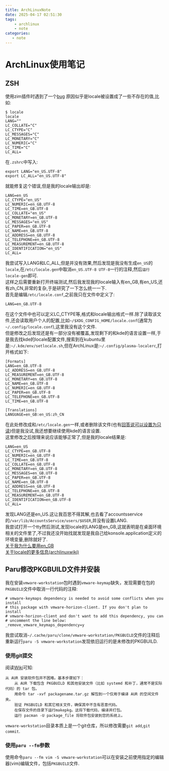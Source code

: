 ```yaml
---
title: ArchLinuxNote
date: 2025-04-17 02:51:30
tags:
    - archlinux
    - note
categories:
   - note
---
```

# ArchLinux使用笔记
## ZSH
使用zim插件时遇到了一个[bug](https://github.com/starship/starship/issues/4669)
原因似乎是locale被设置成了一些不存在的值,比如:
```
$ locale
locale
LANG=""
LC_COLLATE="C"
LC_CTYPE="C"
LC_MESSAGES="C"
LC_MONETARY="C"
LC_NUMERIC="C"
LC_TIME="C"
LC_ALL=
```
在`.zshrc`中写入:
```
export LANG="en_US.UTF-8"
export LC_ALL="en_US.UTF-8"
```
就能修复这个错误,但是我的locale输出却是:
```
LANG=en_US
LC_CTYPE="en_US"
LC_NUMERIC=en_GB.UTF-8
LC_TIME=en_GB.UTF-8
LC_COLLATE="en_US"
LC_MONETARY=en_GB.UTF-8
LC_MESSAGES="en_US"
LC_PAPER=en_GB.UTF-8
LC_NAME=en_GB.UTF-8
LC_ADDRESS=en_GB.UTF-8
LC_TELEPHONE=en_GB.UTF-8
LC_MEASUREMENT=en_GB.UTF-8
LC_IDENTIFICATION="en_US"
LC_ALL=
```
我尝试写入LANG和LC_ALL,但是并没有效果,然后发现是我没有生成`en_US`的`locale`,在`/etc/locale.gen`中取消`en_US.UTF-8 UTF-8`一行的注释,然后`运行locale-gen`即可.  
这样之后需要重新打开终端测试,然后我发现我的locale输入有en_GB,有en_US,还有zh_CN,非常的复杂,于是研究了一下怎么统一一下.  
首先是编辑`/etc/locale.conf`,之前我只在文件中定义了:
```
LANG=en_GB.UTF-8
```
在这个文件中也可以定义LC_CTYPE等,格式和locale输出格式一样.除了读取该文件,还会读取用户个人的配置,比如`~/$XDG_CONFIG_HOME/locale.conf`(通常为`~/.config/locale.conf`),这里我没有这个文件.  
但是修改之后发现还是有一部分没有被覆盖,发现剩下的和kde的语言设置一样,于是我去找kde的locale配置文件,搜索到在kubuntu里是:`~/.kde/env/setlocale.sh`,但在ArchLinux是:`~/.config/plasma-localerc`,打开格式如下:
```
[Formats]
LANG=en_GB.UTF-8
LC_ADDRESS=en_GB.UTF-8
LC_MEASUREMENT=en_GB.UTF-8
LC_MONETARY=en_GB.UTF-8
LC_NAME=en_GB.UTF-8
LC_NUMERIC=en_GB.UTF-8
LC_PAPER=en_GB.UTF-8
LC_TELEPHONE=en_GB.UTF-8
LC_TIME=en_GB.UTF-8

[Translations]
LANGUAGE=en_GB:en_US:zh_CN
```
在此处修改成和`/etc/locale.gen`一样,或者删除该文件(也有[回答说可以设置为只读](https://askubuntu.com/questions/635117/what-is-the-thing-in-kde-that-override-my-locale-settings))但是我没试,我还想要继续使用kde的语言设置.  
这里修改之后按理来说应该能够正常了,但是我的locale结果是:
```
LANG=en_US
LC_CTYPE=en_GB.UTF-8
LC_NUMERIC=en_GB.UTF-8
LC_TIME=en_GB.UTF-8
LC_COLLATE=en_GB.UTF-8
LC_MONETARY=en_GB.UTF-8
LC_MESSAGES=en_GB.UTF-8
LC_PAPER=en_GB.UTF-8
LC_NAME=en_GB.UTF-8
LC_ADDRESS=en_GB.UTF-8
LC_TELEPHONE=en_GB.UTF-8
LC_MEASUREMENT=en_GB.UTF-8
LC_IDENTIFICATION=en_GB.UTF-8
LC_ALL=
```
发现LANG还是en_US.这让我百思不得其解,也去看了accountsservice的`/var/lib/AccountsService/users/$USER`,并没有设置LANG.  
我尝试打开一个tty然后测试,发现locale的LANG是en_GB,这就表明是在桌面环境相关的文件里了,不过我还没开始找就发现是我自己给konsole.application定义的环境变量,删除就好了.  
[关于我为什么要用en_GB](https://wiki.archlinuxcn.org/wiki/%E5%AE%89%E8%A3%85%E6%8C%87%E5%8D%97#%E5%8C%BA%E5%9F%9F%E5%92%8C%E6%9C%AC%E5%9C%B0%E5%8C%96%E8%AE%BE%E7%BD%AE)  
[关于locale的更多信息(archlinuxwiki)](https://wiki.archlinuxcn.org/wiki/Locale)

## Paru修改PKGBUILD文件并安装
我在安装`vmware-workstation`包时遇到`vmware-keymap`缺失，发现需要在包的`PKGBUILD`文件中取消一行代码的注释:
```
# vmware-keymaps dependency is needed to avoid some conflicts when you install
# this package with vmware-horizon-client. If you don't plan to install
# vmware-horizon-client and don't want to add this dependency, you can
# uncomment the line below:
_remove_vmware_keymaps_dependency=y
```
我尝试取消`~/.cache/paru/clone/vmware-workstation/PKGBUILD`文件的注释后重新运行`paru -S vmware-workstation`发现依旧运行的是未修改的PKGBUILD.
### 使用git提交
阅读[Wiki](https://wiki.archlinux.org/title/Arch_User_Repository)可知:
```
从 AUR 安装软件包并不困难。基本步骤如下：
    从 AUR 下载包含 PKGBUILD 和其他安装文件（比如 systemd 和补丁，通常不是实际代码）的 tar 包。
    用命令 tar -xvf packagename.tar.gz 解包到一个仅用于编译 AUR 的空闲文件夹。
    验证 PKGBUILD 和其它相关文件，确保其中不含有恶意代码。
    在保存文件的目录下运行makepkg。这将下载代码，编译并打包。
    运行 pacman -U package_file 将软件包安装到您的系统上。
```
`vmware-workstation`目录本质上是一个git仓库，所以修改需要`git add`,`git commit`.
### 使用`paru --fm`参数
使用命令`paru --fm vim -S vmware-workstation`可以在安装之前使用指定的编辑器(vim)编辑文件，包括`PKGBUILD`文件.
